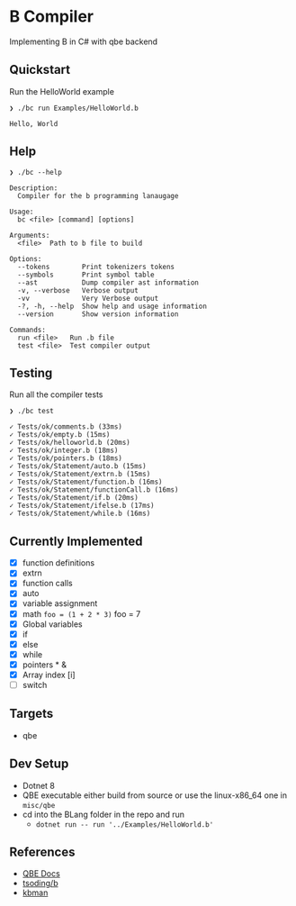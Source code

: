 # B Compiler

Implementing B in C# with qbe backend

## Quickstart

Run the HelloWorld example

`❯ ./bc run Examples/HelloWorld.b`

```
Hello, World
```

## Help

`❯ ./bc --help`

```
Description:
  Compiler for the b programming lanaugage

Usage:
  bc <file> [command] [options]

Arguments:
  <file>  Path to b file to build

Options:
  --tokens        Print tokenizers tokens
  --symbols       Print symbol table
  --ast           Dump compiler ast information
  -v, --verbose   Verbose output
  -vv             Very Verbose output
  -?, -h, --help  Show help and usage information
  --version       Show version information

Commands:
  run <file>   Run .b file
  test <file>  Test compiler output
```

## Testing

Run all the compiler tests

`❯ ./bc test`

```shell
✓ Tests/ok/comments.b (33ms)
✓ Tests/ok/empty.b (15ms)
✓ Tests/ok/helloworld.b (20ms)
✓ Tests/ok/integer.b (18ms)
✓ Tests/ok/pointers.b (18ms)
✓ Tests/ok/Statement/auto.b (15ms)
✓ Tests/ok/Statement/extrn.b (15ms)
✓ Tests/ok/Statement/function.b (16ms)
✓ Tests/ok/Statement/functionCall.b (16ms)
✓ Tests/ok/Statement/if.b (20ms)
✓ Tests/ok/Statement/ifelse.b (17ms)
✓ Tests/ok/Statement/while.b (16ms)
```


## Currently Implemented

-   [x] function definitions
-   [x] extrn
-   [x] function calls
-   [x] auto
-   [x] variable assignment
-   [x] math `foo = (1 + 2 * 3)` foo = 7
-   [x] Global variables
-   [x] if
-   [x] else
-   [x] while
-   [x] pointers \* &
-   [x] Array index [i]
-   [ ] switch

## Targets

-   qbe

## Dev Setup

-   Dotnet 8
-   QBE executable either build from source or use the linux-x86_64 one in `misc/qbe`
-   cd into the BLang folder in the repo and run
    -   `dotnet run -- run '../Examples/HelloWorld.b'`

## References

-   [QBE Docs](https://c9x.me/compile/doc/il.html)
-   [tsoding/b](https://github.com/tsoding/b)
-   [kbman](https://www.nokia.com/bell-labs/about/dennis-m-ritchie/kbman.html)

